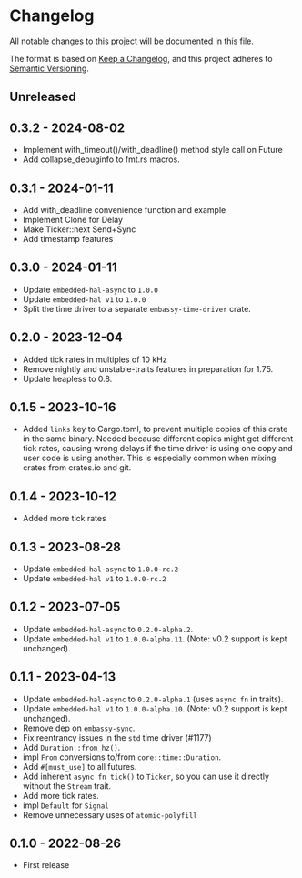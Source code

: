 # Changelog

All notable changes to this project will be documented in this file.

The format is based on [Keep a Changelog](https://keepachangelog.com/en/1.0.0/),
and this project adheres to [Semantic Versioning](https://semver.org/spec/v2.0.0.html).

## Unreleased

## 0.3.2 - 2024-08-02

- Implement with_timeout()/with_deadline() method style call on Future
- Add collapse_debuginfo to fmt.rs macros. 

## 0.3.1 - 2024-01-11

- Add with\_deadline convenience function and example
- Implement Clone for Delay
- Make Ticker::next Send+Sync
- Add timestamp features

## 0.3.0 - 2024-01-11

- Update `embedded-hal-async` to `1.0.0`
- Update `embedded-hal v1` to `1.0.0`
- Split the time driver to a separate `embassy-time-driver` crate.

## 0.2.0 - 2023-12-04

- Added tick rates in multiples of 10 kHz
- Remove nightly and unstable-traits features in preparation for 1.75.
- Update heapless to 0.8.

## 0.1.5 - 2023-10-16

- Added `links` key to Cargo.toml, to prevent multiple copies of this crate in the same binary.
  Needed because different copies might get different tick rates, causing
  wrong delays if the time driver is using one copy and user code is using another.
  This is especially common when mixing crates from crates.io and git.

## 0.1.4 - 2023-10-12

- Added more tick rates

## 0.1.3 - 2023-08-28

- Update `embedded-hal-async` to `1.0.0-rc.2`
- Update `embedded-hal v1` to `1.0.0-rc.2`

## 0.1.2 - 2023-07-05

- Update `embedded-hal-async` to `0.2.0-alpha.2`.
- Update `embedded-hal v1` to `1.0.0-alpha.11`. (Note: v0.2 support is kept unchanged).

## 0.1.1 - 2023-04-13

- Update `embedded-hal-async` to `0.2.0-alpha.1` (uses `async fn` in traits).
- Update `embedded-hal v1` to `1.0.0-alpha.10`. (Note: v0.2 support is kept unchanged).
- Remove dep on `embassy-sync`.
- Fix reentrancy issues in the `std` time driver (#1177)
- Add `Duration::from_hz()`.
- impl `From` conversions to/from `core::time::Duration`.
- Add `#[must_use]` to all futures.
- Add inherent `async fn tick()` to `Ticker`, so you can use it directly without the `Stream` trait.
- Add more tick rates.
- impl `Default` for `Signal`
- Remove unnecessary uses of `atomic-polyfill`

## 0.1.0 - 2022-08-26

- First release
